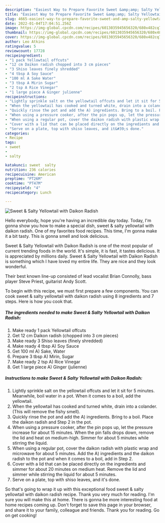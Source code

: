 ```yaml
---
description: "Easiest Way to Prepare Favorite Sweet &amp;amp; Salty Yellowtail with Daikon Radish"
title: "Easiest Way to Prepare Favorite Sweet &amp;amp; Salty Yellowtail with Daikon Radish"
slug: 4665-easiest-way-to-prepare-favorite-sweet-and-amp-salty-yellowtail-with-daikon-radish
date: 2022-01-04T17:04:51.256Z
image: https://img-global.cpcdn.com/recipes/6013035945656320/680x482cq70/sweet-salty-yellowtail-with-daikon-radish-recipe-main-photo.jpg
thumbnail: https://img-global.cpcdn.com/recipes/6013035945656320/680x482cq70/sweet-salty-yellowtail-with-daikon-radish-recipe-main-photo.jpg
cover: https://img-global.cpcdn.com/recipes/6013035945656320/680x482cq70/sweet-salty-yellowtail-with-daikon-radish-recipe-main-photo.jpg
author: Leo Atkins
ratingvalue: 5
reviewcount: 17728
recipeingredient:
- "1 pack Yellowtail offcuts"
- "12 cm Daikon radish chopped into 3 cm pieces"
- "3 Shiso leaves finely shredded"
- "4 tbsp A Soy Sauce"
- "100 ml A Sake Water"
- "3 tbsp A Mirin Sugar"
- "2 tsp A Rice Vinegar"
- "1 large piece A Ginger julienne"
recipeinstructions:
- "Lightly sprinkle salt on the yellowtail offcuts and let it sit for 5 minutes. Meanwhile, boil water in a pot. When it comes to a boil, add the yellowtail."
- "When the yellowtail has cooked and turned white, drain into a colander. (This will remove the fishy smell)."
- "Quickly rinse the pot and add the A) ingredients. Bring to a boil. Place the daikon radish and Step 2 in the pot."
- "When using a pressure cooker, after the pin pops up, let the pressure increase for about 15 minutes. When the pin falls drops down, remove the lid and heat on medium-high. Simmer for about 5 minutes while stirring the liquid."
- "When using a regular pot, cover the daikon radish with plastic wrap and microwave for about 5 minutes. Add the A) ingredients and the daikon radish to the pot and when it comes to a boil, add in Step 2."
- "Cover with a lid that can be placed directly on the ingredients and simmer for about 20 minutes on medium heat. Remove the lid and simmer while stirring the liquid for about 5 minutes."
- "Serve on a plate, top with shiso leaves, and it&#39;s done."
categories:
- Recipe
tags:
- sweet
- 
- salty

katakunci: sweet  salty 
nutrition: 236 calories
recipecuisine: American
preptime: "PT26M"
cooktime: "PT47M"
recipeyield: "4"
recipecategory: Lunch

---
```



![Sweet &amp; Salty Yellowtail with Daikon Radish](https://img-global.cpcdn.com/recipes/6013035945656320/680x482cq70/sweet-salty-yellowtail-with-daikon-radish-recipe-main-photo.jpg)

Hello everybody, hope you're having an incredible day today. Today, I'm gonna show you how to make a special dish, sweet &amp; salty yellowtail with daikon radish. One of my favorites food recipes. This time, I'm gonna make it a bit tasty. This is gonna smell and look delicious.

Sweet &amp; Salty Yellowtail with Daikon Radish is one of the most popular of current trending foods in the world. It's simple, it is fast, it tastes delicious. It is appreciated by millions daily. Sweet &amp; Salty Yellowtail with Daikon Radish is something which I have loved my entire life. They are nice and they look wonderful.

Their best known line-up consisted of lead vocalist Brian Connolly, bass player Steve Priest, guitarist Andy Scott.


To begin with this recipe, we must first prepare a few components. You can cook sweet &amp; salty yellowtail with daikon radish using 8 ingredients and 7 steps. Here is how you cook that.

<!--inarticleads1-->

##### The ingredients needed to make Sweet &amp; Salty Yellowtail with Daikon Radish:

1. Make ready 1 pack Yellowtail offcuts
1. Get 12 cm Daikon radish (chopped into 3 cm pieces)
1. Make ready 3 Shiso leaves (finely shredded)
1. Make ready 4 tbsp A) Soy Sauce
1. Get 100 ml A) Sake, Water
1. Prepare 3 tbsp A) Mirin, Sugar
1. Make ready 2 tsp A) Rice Vinegar
1. Get 1 large piece A) Ginger (julienne)




<!--inarticleads2-->

##### Instructions to make Sweet &amp; Salty Yellowtail with Daikon Radish:

1. Lightly sprinkle salt on the yellowtail offcuts and let it sit for 5 minutes. Meanwhile, boil water in a pot. When it comes to a boil, add the yellowtail.
1. When the yellowtail has cooked and turned white, drain into a colander. (This will remove the fishy smell).
1. Quickly rinse the pot and add the A) ingredients. Bring to a boil. Place the daikon radish and Step 2 in the pot.
1. When using a pressure cooker, after the pin pops up, let the pressure increase for about 15 minutes. When the pin falls drops down, remove the lid and heat on medium-high. Simmer for about 5 minutes while stirring the liquid.
1. When using a regular pot, cover the daikon radish with plastic wrap and microwave for about 5 minutes. Add the A) ingredients and the daikon radish to the pot and when it comes to a boil, add in Step 2.
1. Cover with a lid that can be placed directly on the ingredients and simmer for about 20 minutes on medium heat. Remove the lid and simmer while stirring the liquid for about 5 minutes.
1. Serve on a plate, top with shiso leaves, and it&#39;s done.




So that's going to wrap it up with this exceptional food sweet &amp; salty yellowtail with daikon radish recipe. Thank you very much for reading. I'm sure you will make this at home. There is gonna be more interesting food at home recipes coming up. Don't forget to save this page in your browser, and share it to your family, colleague and friends. Thank you for reading. Go on get cooking!

